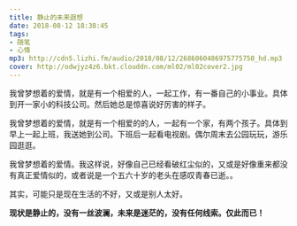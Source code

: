 ```yaml
---
title: 静止的未来遐想
date: 2018-08-12 18:38:45
tags: 
- 随笔
- 心情
mp3: http://cdn5.lizhi.fm/audio/2018/08/12/2686060486975775750_hd.mp3
cover: http://odwjyz4z6.bkt.clouddn.com/ml02/ml02cover2.jpg
---
```

我曾梦想着的爱情，就是有一个相爱的人，一起工作，有一番自己的小事业。具体到开一家小的科技公司。然后她总是惊喜说好厉害的样子。

我曾梦想着的爱情，就是有一个相爱的的人，一起有一个家，有两个孩子。具体到早上一起上班，我送她到公司。下班后一起看电视剧。偶尔周末去公园玩玩，游乐园逛逛。

我曾梦想着的爱情。我这样说，好像自己已经看破红尘似的，又或是好像重来都没有真正爱情似的，或者说是一个五六十岁的老头在感叹青春已逝。。

其实，可能只是现在生活的不好，又或是别人太好。

**现状是静止的，没有一丝波澜，未来是迷茫的，没有任何线索。仅此而已！**
